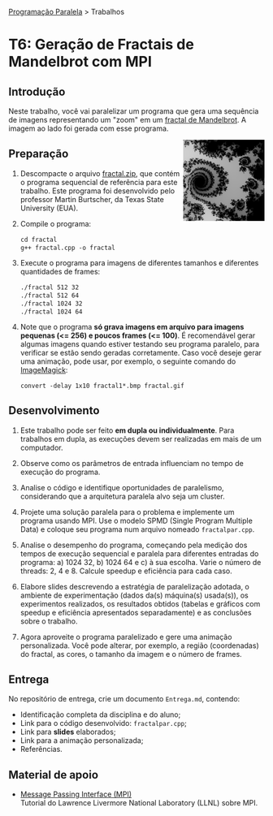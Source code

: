[Programação Paralela](https://github.com/AndreaInfUFSM/elc139-2021a) > Trabalhos

# T6: Geração de Fractais de Mandelbrot com MPI


## Introdução


Neste trabalho, você vai paralelizar um programa que gera uma sequência de imagens representando um "zoom" em um [fractal de Mandelbrot](https://en.wikipedia.org/wiki/Mandelbrot_set). A imagem ao lado foi gerada com esse programa.

<img src="fractal.gif" height="160px" align="right">


## Preparação

1. Descompacte o arquivo [fractal.zip](fractal.zip), que contém o programa sequencial de referência para este trabalho. Este programa foi desenvolvido pelo professor Martin Burtscher, da Texas State University (EUA).

2. Compile o programa:
   ```
   cd fractal
   g++ fractal.cpp -o fractal
   ```

3. Execute o programa para imagens de diferentes tamanhos e diferentes quantidades de frames:
   ```
   ./fractal 512 32
   ./fractal 512 64
   ./fractal 1024 32
   ./fractal 1024 64
   ```

4. Note que o programa **só grava imagens em arquivo para imagens pequenas (<= 256) e poucos frames (<= 100)**. É recomendável gerar algumas imagens quando estiver testando seu programa paralelo, para verificar se estão sendo geradas corretamente. Caso você deseje gerar uma animação, pode usar, por exemplo, o seguinte comando do [ImageMagick](http://www.imagemagick.org):
   ```
   convert -delay 1x10 fractal1*.bmp fractal.gif
   ```



## Desenvolvimento


1. Este trabalho pode ser feito **em dupla ou individualmente**. Para trabalhos em dupla, as execuções devem ser realizadas em mais de um computador.

2. Observe como os parâmetros de entrada influenciam no tempo de execução do programa.

3. Analise o código e identifique oportunidades de paralelismo, considerando que a arquitetura paralela alvo seja um cluster.

4. Projete uma solução paralela para o problema e implemente um programa usando MPI. Use o modelo SPMD (Single Program Multiple Data) e coloque seu programa num arquivo nomeado `fractalpar.cpp`.

5. Analise o desempenho do programa, começando pela medição dos tempos de execução sequencial e paralela para diferentes entradas do programa: a) 1024 32, b) 1024 64 e c) à sua escolha. Varie o número de threads: 2, 4 e 8. Calcule speedup e eficiência para cada caso.  

6. Elabore slides descrevendo a estratégia de paralelização adotada, o ambiente de experimentação (dados da(s) máquina(s) usada(s)), os experimentos realizados, os resultados obtidos (tabelas e gráficos com speedup e eficiência apresentados separadamente) e as conclusões sobre o trabalho.

7. Agora aproveite o programa paralelizado e gere uma animação personalizada. Você pode alterar, por exemplo, a região (coordenadas) do fractal, as cores, o tamanho da imagem e o número de frames.

## Entrega

No repositório de entrega, crie um documento `Entrega.md`, contendo:
 - Identificação completa da disciplina e do aluno;
 - Link para o código desenvolvido: `fractalpar.cpp`;
 - Link para **slides** elaborados;
 - Link para a animação personalizada;
 - Referências.




## Material de apoio


- [Message Passing Interface (MPI)](https://computing.llnl.gov/tutorials/mpi/)  
  Tutorial do Lawrence Livermore National Laboratory (LLNL) sobre MPI.
